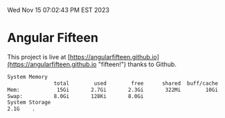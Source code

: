 Wed Nov 15 07:02:43 PM EST 2023

# Angular Fifteen


This project is live at [https://angularfifteen.github.io](https://angularfifteen.github.io "fifteen!") thanks to Github.

```bash
System Memory
               total        used        free      shared  buff/cache   available
Mem:            15Gi       2.7Gi       2.3Gi       322Mi        10Gi        12Gi
Swap:          8.0Gi       128Ki       8.0Gi
System Storage
2.1G	.
```
